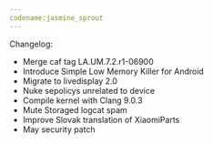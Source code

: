 ```yaml
---
codename:jasmine_sprout
---
```


Changelog:
* Merge caf tag LA.UM.7.2.r1-06900
* Introduce Simple Low Memory Killer for Android
* Migrate to livedisplay 2.0
* Nuke sepolicys unrelated to device
* Compile kernel with Clang 9.0.3
* Mute Storaged logcat spam
* Improve Slovak translation of XiaomiParts
* May security patch
